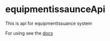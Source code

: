 # equipmentissaunceApi

This is api for equipmentIssuance system

For using see the [docs](https://equipmentissuance.readthedocs.io/en/latest/setup.html)